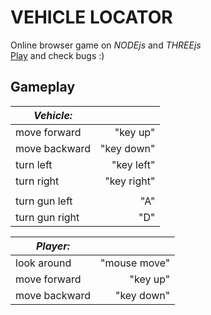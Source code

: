 
# VEHICLE LOCATOR 

Online browser game on *NODEjs* and *THREEjs*  
[Play](http://js.otrisovano.ru/tests/180316Locator/01) and check bugs :)


Gameplay
------------ 

| **_Vehicle:_**       |                    |
| -------------------- | ------------------:|
| move forward         |  "key up"          |
| move backward        |  "key down"        |
| turn left            |  "key left"  |
| turn right           |  "key right"  |
| 	                   |                    |
|turn gun left         |  "A"               |  
|turn gun right        |    "D"             |  

| **_Player:_**        |                    |
| -------------------- | ------------------:|
|look around           | "mouse move"       |  
|move forward          | "key up"           |
|move backward         | "key down"         |
